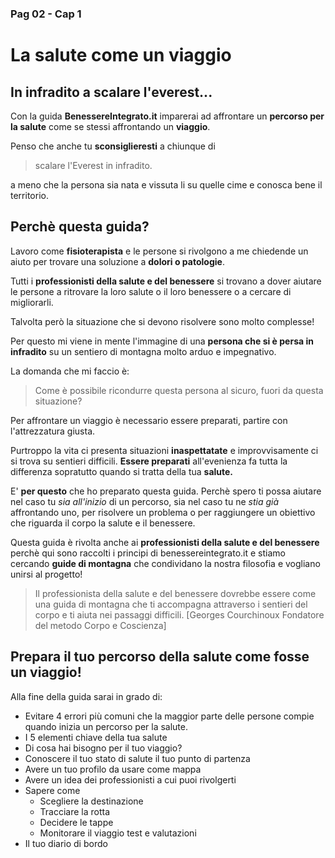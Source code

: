 ### Pag 02 - Cap 1
# La salute come un viaggio


## In infradito a scalare l'everest... 

Con la guida **BenessereIntegrato.it** imparerai ad affrontare un **percorso per la salute** come se stessi affrontando un **viaggio**. 

Penso che anche tu **sconsiglieresti** a chiunque di

> scalare l'Everest in infradito.

a meno che la persona sia nata e vissuta li su quelle cime e conosca bene il territorio.

## Perchè questa guida?

Lavoro come **fisioterapista** e le persone si rivolgono a me chiedende un aiuto per trovare una soluzione a **dolori o patologie**.

Tutti i **professionisti della salute e del benessere** si trovano a dover aiutare le persone a ritrovare la loro salute o il loro benessere o a cercare di migliorarli.

Talvolta però la situazione che si devono risolvere sono molto complesse!  

Per questo mi viene  in mente l'immagine di una **persona che si è persa in infradito** su un sentiero di montagna molto arduo e impegnativo.

La domanda che mi faccio è:

> Come è possibile ricondurre questa persona al sicuro, fuori da questa situazione? 

Per affrontare un viaggio è necessario essere preparati, partire con l'attrezzatura giusta. 

Purtroppo la vita ci presenta situazioni **inaspettatate** e improvvisamente ci si trova su sentieri difficili. **Essere preparati** all'evenienza fa tutta la differenza sopratutto quando si tratta della tua **salute.**

E' **per questo** che ho preparato questa guida. Perchè spero  ti possa aiutare nel caso tu *sia all'inizio* di un percorso, sia nel caso tu ne *stia  già* affrontando uno,  per risolvere un problema o per raggiungere un obiettivo che riguarda il corpo la salute e il benessere.

Questa guida è rivolta anche  ai **professionisti della salute e del benessere** perchè qui sono raccolti i principi di benessereintegrato.it e stiamo cercando **guide di montagna** che condividano la nostra filosofia e vogliano unirsi al progetto!

> Il professionista della salute e del benessere dovrebbe essere come una guida di montagna che ti accompagna attraverso i sentieri del corpo e ti aiuta nei passaggi difficili.
[Georges Courchinoux Fondatore del metodo Corpo e Coscienza]


## Prepara il tuo percorso della salute come fosse un viaggio!
    
Alla fine della guida sarai in grado di:

-  Evitare 4 errori più comuni che la maggior parte delle persone compie quando inizia un percorso per la salute.
-  I 5 elementi chiave della tua salute
-  Di cosa hai bisogno per il tuo viaggio?
- Conoscere il tuo stato di salute il tuo punto di partenza
- Avere un tuo profilo da usare come mappa 
- Avere un idea dei professionisti a cui puoi rivolgerti
- Sapere come
	- Scegliere la destinazione 
	- Tracciare la rotta 
	- Decidere le tappe  
	- Monitorare il viaggio test e valutazioni
- Il tuo diario di bordo


<!--stackedit_data:
eyJoaXN0b3J5IjpbLTIxMjUxMTAxMiwtNjE4Mzg4MzY3LDE0Mj
U4NzA2MzRdfQ==
-->